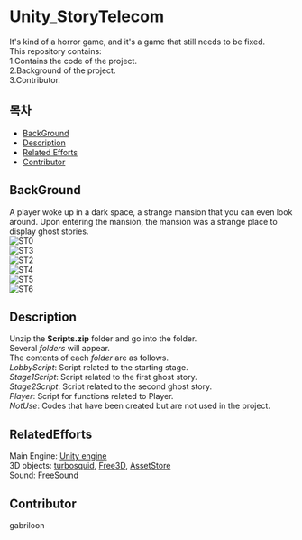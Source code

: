 # Unity_StoryTelecom
It's kind of a horror game, and it's a game that still needs to be fixed.<br>
This repository contains:<br>
	1.Contains the code of the project.<br>
	2.Background of the project.<br>
	3.Contributor.<br>
	
## 목차
- [BackGround](#BackGround)
- [Description](#Description)
- [Related Efforts](#RelatedEfforts)
- [Contributor](#Contributor)



## BackGround
A player woke up in a dark space, a strange mansion that you can even look around.
Upon entering the mansion, the mansion was a strange place to display ghost stories.<br>
![ST0](https://user-images.githubusercontent.com/33173322/116454797-54bcf900-a89b-11eb-9bc1-b8acd64a552b.png)<br>
![ST3](https://user-images.githubusercontent.com/33173322/116449750-71eec900-a895-11eb-9126-4d7872ea514a.png)<br>
![ST2](https://user-images.githubusercontent.com/33173322/116449782-7adf9a80-a895-11eb-9812-b53289deae51.png)<br>
![ST4](https://user-images.githubusercontent.com/33173322/116454872-63a3ab80-a89b-11eb-8629-fcc83e022938.png)<br>
![ST5](https://user-images.githubusercontent.com/33173322/116454880-66060580-a89b-11eb-8812-fb1054af893d.png)<br>
![ST6](https://user-images.githubusercontent.com/33173322/116454889-67cfc900-a89b-11eb-8697-0c516fcbcb05.png)<br>



## Description
Unzip the **Scripts.zip** folder and go into the folder.<br>
Several *folders* will appear.<br>
The contents of each *folder* are as follows.<br>
*LobbyScript*: Script related to the starting stage.<br>
*Stage1Script*: Script related to the first ghost story.<br>
*Stage2Script*: Script related to the second ghost story.<br>
*Player*: Script for functions related to Player.<br>
*NotUse*: Codes that have been created but are not used in the project.<br>

## RelatedEfforts
Main Engine: [Unity engine](https://unity.com/kr)<br>
3D objects: [turbosquid](https://www.turbosquid.com/),  [Free3D](https://free3d.com/),  [AssetStore](https://assetstore.unity.com/) <br>
Sound: [FreeSound](https://www.turbosquid.com/)
## Contributor
gabriloon
